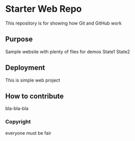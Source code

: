 # Starter Web Repo

This repository is for showing how Git and GitHub work

## Purpose

Sample website with plenty of files for demos
State1
State2

## Deployment
This is simple web project
## How to contribute
bla-bla-bla

### Copyright
everyone must be fair

